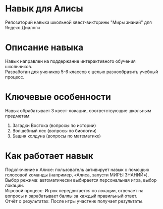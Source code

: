 # Навык для Алисы
Репозиторий навыка школьной квест-викторины "Миры знаний" для Яндекс.Диалоги
# Описание навыка
Навык направлен на поддержание интерактивного обучения школьников.  
Разработан для учеников 5-6 классов с целью разнообразить учебный процесс.
# Ключевые особенности
Навык обрабатывает 3 квест-локации, соответствующие школьным предметам:  
1. Загадки Востока (вопросы по истории)
2. Волшебный лес (вопросы по биологии)
3. Башня колдуна (вопросы по математике)
# Как работает навык
Подключение к Алисе: пользователь активирует навык с помощью голосовой команды (например, «Алиса, запусти МИРЫ ЗНАНИЙ»).  
Выбор режима: автоматически выбирается персональная игра, выбор локации.  
Игровой процесс: Игрок передвигается по локации, отвечает на вопросы и зарабатывает баллы за каждый правильный ответ.  
Отчёт о результатах: После игры участник получает результаты.

